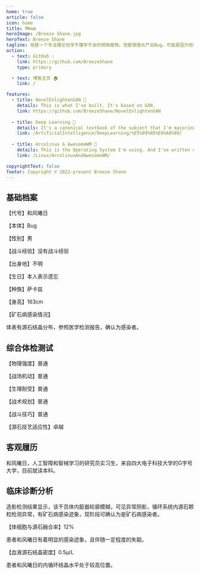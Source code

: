 ```yaml
---
home: true
article: false
icon: home
title: 𝕬𝖇𝖔𝖚𝖙
heroImage: /Breeze Shane.jpg
heroText: Breeze Shane
tagline: 他是一个专注理论但学不懂学不会的锈钢废物。但是很擅长产出Bug。可能是因为他体表有源石结晶分布，但也可能仅仅是因为他是Bug本体。
action:
  - text: GitHub 💡
    link: https://github.com/BreezeShane
    type: primary

  - text: 博客主页 🏠
    link: /

features:
  - title: NovelEnlightenGAN 🧰
    details: This is what I've built. It's based on GAN.
    link: https://github.com/BreezeShane/NovelEnlightenGAN
  
  - title: Deep Learning 🧰
    details: It's a canonical textbook of the subject that I'm majoring.
    link: /ArtificialIntelligence/DeepLearning/%E5%89%8D%E8%A8%80/
  
  - title: Arcolinux & AwesomeWM 🧰
    details: This is the Operating System I'm using. And I've written down some tutorials for using it.
    link: /Linux/ArcolinuxAndAwesomeWM/

copyrightText: false
footer: Copyright © 2022-present Breeze Shane
---
```

## 基础档案

【代号】和风曦日

【本体】Bug

【性别】男

【战斗经验】没有战斗经验

【出身地】不明

【生日】本人表示遗忘

【种族】萨卡兹

【身高】163cm

【矿石病感染情况】

体表有源石结晶分布，参照医学检测报告，确认为感染者。

## 综合体检测试

【物理强度】普通

【战场机动】普通

【生理耐受】普通

【战术规划】普通

【战斗技巧】普通

【源石技艺适应性】卓越

## 客观履历

和风曦日，人工智障和智械学习的研究员实习生，来自四大电子科技大学的G字号大学，目前就读本科。

## 临床诊断分析

造影检测结果显示，该干员体内脏器轮廓模糊，可见异常阴影，循环系统内源石颗粒检测异常，有矿石病感染迹象，现阶段可确认为是矿石病感染者。

【体细胞与源石融合率】12%

患者和风曦日有着明显的感染迹象，且伴随一定程度的失聪。

【血液源石结晶密度】0.5µ/L

患者和风曦日的内循环结晶水平处于较高位置。
